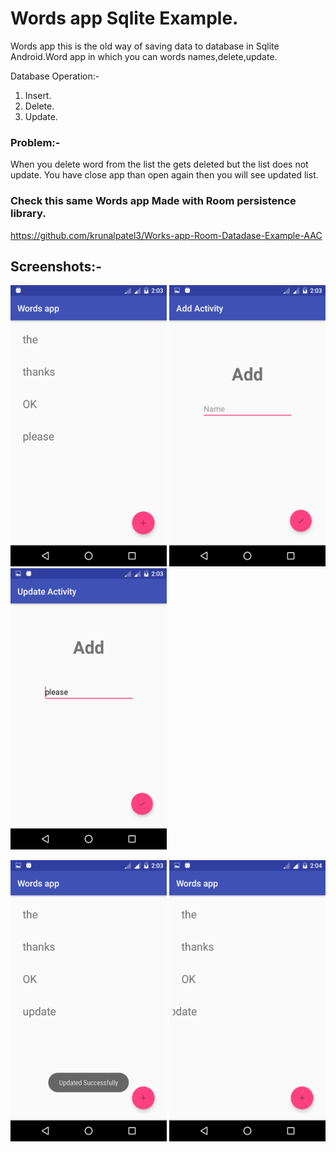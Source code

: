 # Words app Sqlite Example.

Words app this is the old way of saving data to database in Sqlite Android.Word app in which you can words names,delete,update.

Database Operation:-

1) Insert.
2) Delete.
3) Update.

### Problem:-

When you delete word from the list the gets deleted but the list does not update. You have close app than open again then you will see updated list.

### Check this same Words app Made with Room persistence library.

https://github.com/krunalpatel3/Works-app-Room-Datadase-Example-AAC

## Screenshots:-

<img src="Screenshots/Screenshot_20180819-140318.png" width="250" height="450" /> <img src="Screenshots/Screenshot_20180819-140326.png" width="250" height="450" /> <img src="Screenshots/Screenshot_20180819-140338.png" width="250" height="450" />

<img src="Screenshots/Screenshot_20180819-140359.png" width="250" height="450" /> <img src="Screenshots/Screenshot_20180819-140407.png" width="250" height="450" />

